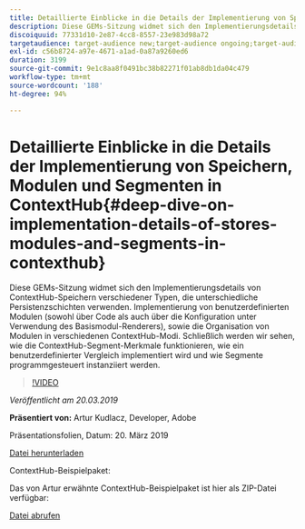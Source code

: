 ```yaml
---
title: Detaillierte Einblicke in die Details der Implementierung von Speichern, Modulen und Segmenten in ContextHub
description: Diese GEMs-Sitzung widmet sich den Implementierungsdetails von ContextHub-Speichern verschiedener Typen, die unterschiedliche Persistenzschichten verwenden. Implementierung von benutzerdefinierten Modulen (sowohl über Code als auch über die Konfiguration unter Verwendung des Basismodul-Renderers), sowie die Organisation von Modulen in verschiedenen ContextHub-Modi. Schließlich werden wir sehen, wie die ContextHub-Segment-Merkmale funktionieren, wie ein benutzerdefinierter Vergleich implementiert wird und wie Segmente programmgesteuert instanziiert werden.
discoiquuid: 77331d10-2e87-4cc8-8557-23e983d98a72
targetaudience: target-audience new;target-audience ongoing;target-audience upgrader
exl-id: c56b8724-a97e-4671-a1ad-0a87a9260ed6
duration: 3199
source-git-commit: 9e1c8aa8f0491bc38b82271f01ab8db1da04c479
workflow-type: tm+mt
source-wordcount: '188'
ht-degree: 94%

---
```


# Detaillierte Einblicke in die Details der Implementierung von Speichern, Modulen und Segmenten in ContextHub{#deep-dive-on-implementation-details-of-stores-modules-and-segments-in-contexthub}

Diese GEMs-Sitzung widmet sich den Implementierungsdetails von ContextHub-Speichern verschiedener Typen, die unterschiedliche Persistenzschichten verwenden. Implementierung von benutzerdefinierten Modulen (sowohl über Code als auch über die Konfiguration unter Verwendung des Basismodul-Renderers), sowie die Organisation von Modulen in verschiedenen ContextHub-Modi. Schließlich werden wir sehen, wie die ContextHub-Segment-Merkmale funktionieren, wie ein benutzerdefinierter Vergleich implementiert wird und wie Segmente programmgesteuert instanziiert werden.

>[!VIDEO](https://video.tv.adobe.com/v/27010/?quality=9)

*Veröffentlicht am 20.03.2019*

**Präsentiert von:** Artur Kudlacz, Developer, Adobe

Präsentationsfolien, Datum: 20. März 2019

[Datei herunterladen](assets/aem-gems-contexthubdeepdive-03202019.pdf)

ContextHub-Beispielpaket:

Das von Artur erwähnte ContextHub-Beispielpaket ist hier als ZIP-Datei verfügbar:

[Datei abrufen](assets/contexthub-gems-deep-dive-1.0.zip)